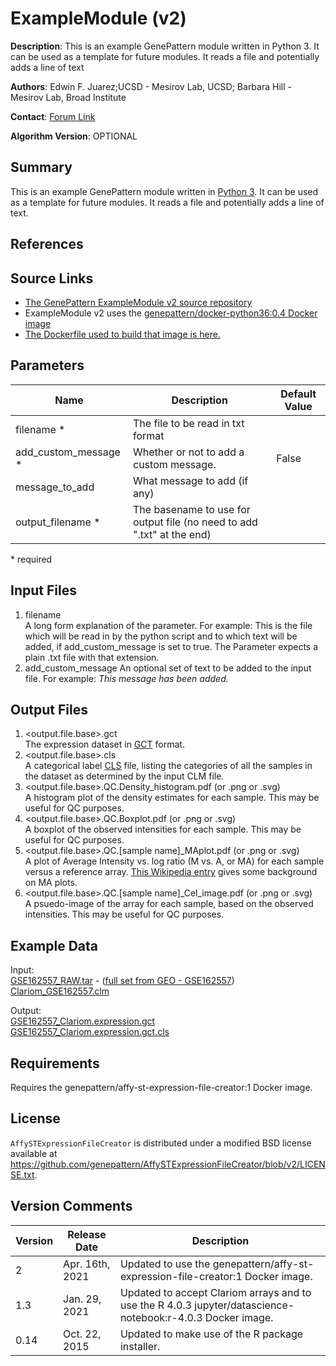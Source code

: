 <!-- remove all comments before releasing -->
<!-- This is the name of the module as it will appear in GenePatter, and its version, for clarity -->
# ExampleModule (v2)

<!-- A brief text description of the module, usually one sentence in length. -->
**Description**: This is an example GenePattern module written in Python 3. It can be used as a template for future modules. It reads a file and potentially adds a line of text

<!-- This field is for the author or creator of the module. If the algorithm of the module is from a published paper, this is usually the first or corresponding author from the paper. If the module algorithm is unpublished, this is usually the developer of the module itself. This field can simply be a name of a person or group. -->
**Authors**: Edwin F. Juarez;UCSD - Mesirov Lab, UCSD; Barbara Hill - Mesirov Lab, Broad Institute

<!--This field is used for responding to help requests for the module, and should be an email address or a link to a website with contact information or a help forum. -->
**Contact**: [Forum Link](https://groups.google.com/forum/?utm_medium=email&utm_source=footer#!forum/genepattern-help)

<!-- All modules have a version number associated with them (the last number on the LSID) that is used to differentiate between modules of the same name for reproducibility purposes. However, for publicly released software packages that are wrapped as GenePattern modules, sometimes this version number will be different that the version number of the algorithm itself (e.g. TopHat v7 in GenePattern uses version 2.0.8b of the TopHat algorithm). Since this information is often important to the user, the algorithm version field is an optional attribute that can be used to specify this different version number. Remove this field if not applicable -->
**Algorithm Version**: OPTIONAL

<!-- Why use this module? What does it do? If this is one of a set of modules, how does this module fit in the set? How does it work? write overview as if you are explaining to a novice. Include any links or images which would serve to clarify -->
## Summary

This is an example GenePattern module written in [Python 3](https://www.python.org/download/releases/3.0/).
It can be used as a template for future modules. It reads a file and potentially adds a line of text.

<!-- appropriate papers should be cited here -->
## References

<!-- links to your source repository **specific to the release version**, the Docker image used by the module (as specified in your manifest), and (if applicable) the sha link to the Dockerfile used to build your Docker image -->
## Source Links
* [The GenePattern ExampleModule v2 source repository](https://github.com/genepattern/ExampleModule/tree/v1)
* ExampleModule v2 uses the [genepattern/docker-python36:0.4 Docker image](https://hub.docker.com/layers/25223888/genepattern/docker-python36/0.4/images/sha256-c251b34fc4e862535a246f9d74d71a385549b0545f9989d289f160e543b54ca5?context=explore)
* [The Dockerfile used to build that image is here.](https://github.com/genepattern/docker-python36/blob/0.5/Dockerfile)

## Parameters

| Name | Description <!--short description--> | Default Value |
---------|--------------|----------------
| filename * |  The file to be read in txt format |
| add_custom_message * | Whether or not to add a custom message. | False |
| message_to_add  | What message to add (if any) |
| output_filename * | The basename to use for output file (no need to add ".txt" at the end) |

\*  required

## Input Files

1. filename  
    A long form explanation of the parameter. For example: This is the file which will be read in by the python script and to which text will be added, if add_custom_message is set to true. The Parameter expects a plain .txt file with that extension.
2. add_custom_message 
    An optional set of text to be added to the input file. For example: _This message has been added._
    
## Output Files

1. <output.file.base>.gct  
    The expression dataset in [GCT](https://www.genepattern.org/file-formats-guide#GCT) format.
2. <output.file.base>.cls  
    A categorical label [CLS](https://www.genepattern.org/file-formats-guide#CLS) file, listing the categories of all the samples in the dataset as determined by the input CLM file.
3. <output.file.base>.QC.Density_histogram.pdf (or .png or .svg)  
    A histogram plot of the density estimates for each sample.  This may be useful for QC purposes.
4. <output.file.base>.QC.Boxplot.pdf (or .png or .svg)  
    A boxplot of the observed intensities for each sample.  This may be useful for QC purposes.
5. <output.file.base>.QC.[sample name]_MAplot.pdf (or .png or .svg)  
    A plot of Average Intensity vs. log ratio (M vs. A, or MA) for each sample versus a reference array.  [This Wikipedia entry](https://en.wikipedia.org/wiki/MA_plot) gives some background on MA plots.
6. <output.file.base>.QC.[sample name]_Cel_image.pdf (or .png or .svg)  
    A psuedo-image of the array for each sample, based on the observed intensities.  This may be useful for QC purposes.

## Example Data

Input:  
[GSE162557_RAW.tar](https://github.com/genepattern/AffySTExpressionFileCreator/blob/main/gpunit/input/GSE162557_RAW.tar) - ([full set from GEO - GSE162557](https://www.ncbi.nlm.nih.gov/geo/query/acc.cgi?acc=GSE162557))  
[Clariom_GSE162557.clm](https://github.com/genepattern/AffySTExpressionFileCreator/blob/main/gpunit/output/GSE162557_Clariom.expression.gct.cls)

Output:  
[GSE162557_Clariom.expression.gct](https://github.com/genepattern/AffySTExpressionFileCreator/blob/main/gpunit/output/GSE162557_Clariom.expression.gct)  
[GSE162557_Clariom.expression.gct.cls](https://github.com/genepattern/AffySTExpressionFileCreator/blob/main/gpunit/output/GSE162557_Clariom.expression.gct.cls)


## Requirements

Requires the genepattern/affy-st-expression-file-creator:1 Docker image.

## License

`AffySTExpressionFileCreator` is distributed under a modified BSD license available at https://github.com/genepattern/AffySTExpressionFileCreator/blob/v2/LICENSE.txt.

## Version Comments

| Version | Release Date | Description                                 |
----------|--------------|---------------------------------------------|
|  2  | Apr. 16th, 2021 | Updated to use the genepattern/affy-st-expression-file-creator:1 Docker image. |
| 1.3 | Jan. 29, 2021 | Updated to accept Clariom arrays and to use the R 4.0.3 jupyter/datascience-notebook:r-4.0.3 Docker image. |
| 0.14 | Oct. 22, 2015 | Updated to make use of the R package installer. |
